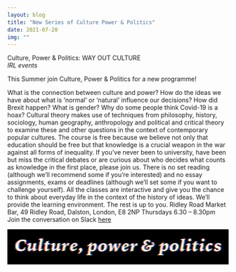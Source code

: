 ```yaml
---
layout: blog
title: "New Series of Culture Power & Politics"
date: 2021-07-20
img: ""
---
```

Culture, Power & Politics: WAY OUT CULTURE<br/>
*IRL events*

This Summer join Culture, Power & Politics for a new programme!

What is the connection between culture and power? How do the ideas we have about what is ‘normal’ or ‘natural’ influence our decisions? How did Brexit happen? What is gender? Why do some people think Covid-19 is a hoax? Cultural theory makes use of techniques from philosophy, history, sociology, human geography, anthropology and political and critical theory to examine these and other questions in the context of contemporary popular cultures. 
The course is free because we believe not only that education should be free but that knowledge is a crucial weapon in the war against all forms of inequality. 
If you’ve never been to university, have been but miss the critical debates or are curious about who decides what counts as knowledge in the first place, please join us. 
There is no set reading (although we’ll recommend some if you’re interested) and no essay assignments, exams or deadlines (although we’ll set some if you want to challenge yourself). All the classes are interactive and give you the chance to think about everyday life in the context of the history of ideas. We’ll provide the learning environment. The rest is up to you.
Ridley Road Market Bar, 49 Ridley Road, Dalston, London, E8 2NP
Thursdays 6.30 – 8.30pm
Join the conversation on Slack [here](https://join.slack.com/t/cppintroducti-1ku9614/shared_invite/zt-svny86bp-gG~yvAqsvhmI_fNAbMa_MA)

![CPP](/assets/images/blog/cpp.png)
